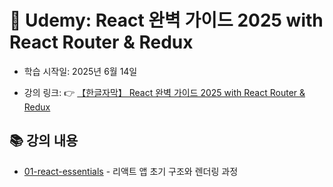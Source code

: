 # 📘 Udemy: React 완벽 가이드 2025 with React Router & Redux

- 학습 시작일: 2025년 6월 14일

- 강의 링크: 👉 [【한글자막】 React 완벽 가이드 2025 with React Router & Redux](https://www.udemy.com/course/best-react/?couponCode=KRLETSLEARNNOW)

## 📚 강의 내용

- [01-react-essentials](01-react-essentials) - 리액트 앱 초기 구조와 렌더링 과정
